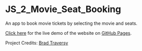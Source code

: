 # JS_2_Movie_Seat_Booking

An app to book movie tickets by selecting the movie and seats.

[Click here](https://raaghavendrahm.github.io/JS_2_Movie_Seat_Booking/) for the live demo  of the website on [GitHub Pages](https://pages.github.com/).

Project Credits: [Brad Traversy](https://github.com/bradtraversy)

